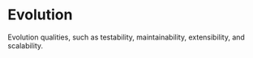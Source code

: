 # Evolution

Evolution qualities, such as testability, maintainability, extensibility, and scalability.

